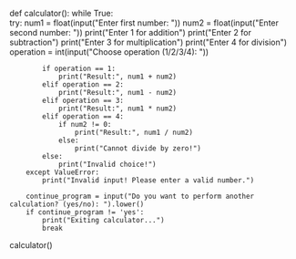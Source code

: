 def calculator():
    while True:  
        try:
            num1 = float(input("Enter first number: "))
            num2 = float(input("Enter second number: "))
            print("Enter 1 for addition")
            print("Enter 2 for subtraction")
            print("Enter 3 for multiplication")
            print("Enter 4 for division")
            operation = int(input("Choose operation (1/2/3/4): "))

            if operation == 1:
                print("Result:", num1 + num2)
            elif operation == 2:
                print("Result:", num1 - num2)
            elif operation == 3:
                print("Result:", num1 * num2)
            elif operation == 4:
                if num2 != 0:
                    print("Result:", num1 / num2)
                else:
                    print("Cannot divide by zero!")
            else:
                print("Invalid choice!")
        except ValueError:
            print("Invalid input! Please enter a valid number.")

        continue_program = input("Do you want to perform another calculation? (yes/no): ").lower()
        if continue_program != 'yes':
            print("Exiting calculator...")
            break

calculator()
